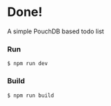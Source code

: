 # Done!

A simple PouchDB based todo list

### Run

    $ npm run dev

### Build

    $ npm run build
